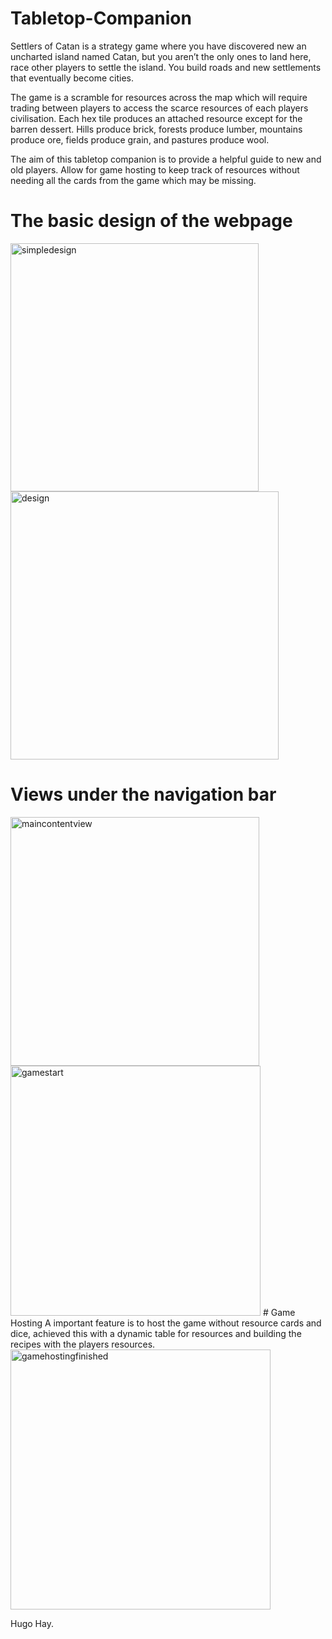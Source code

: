﻿# Tabletop-Companion
Settlers of Catan is a strategy game where you have discovered new an uncharted island named Catan, but you aren’t the only ones to land here, race other players to settle the island. You build roads and new settlements that eventually become cities.  

The game is a scramble for resources across the map which will require trading between players to access the scarce resources of each players civilisation. Each hex tile produces an attached resource except for the barren dessert. Hills produce brick, forests produce lumber, mountains produce ore, fields produce grain, and pastures produce wool. 

The aim of this tabletop companion is to provide a helpful guide to new and old players. Allow for game hosting to keep track of resources without needing all the cards from the game which may be missing. 

# The basic design of the webpage
<img width="397" alt="simpledesign" src="https://user-images.githubusercontent.com/77689366/112723319-b806e480-8f05-11eb-8ef3-4792d821d3d5.PNG">
<img width="429" alt="design" src="https://user-images.githubusercontent.com/77689366/112722947-1f239980-8f04-11eb-9a77-4783b93231c3.PNG">

# Views under the navigation bar
<img width="398" alt="maincontentview" src="https://user-images.githubusercontent.com/77689366/112723334-c7862d80-8f05-11eb-849d-0d86b3a27d73.PNG">
<img width="400" alt="gamestart" src="https://user-images.githubusercontent.com/77689366/112723336-c9e88780-8f05-11eb-9c86-58f8fb534675.PNG">
# Game Hosting
A important feature is to host the game without resource cards and dice, achieved this with a dynamic table for resources and building the recipes with the players resources.


<img width="416" alt="gamehostingfinished" src="https://user-images.githubusercontent.com/77689366/112722980-45e1d000-8f04-11eb-9ef0-bae29f99521e.PNG">

Hugo Hay.
